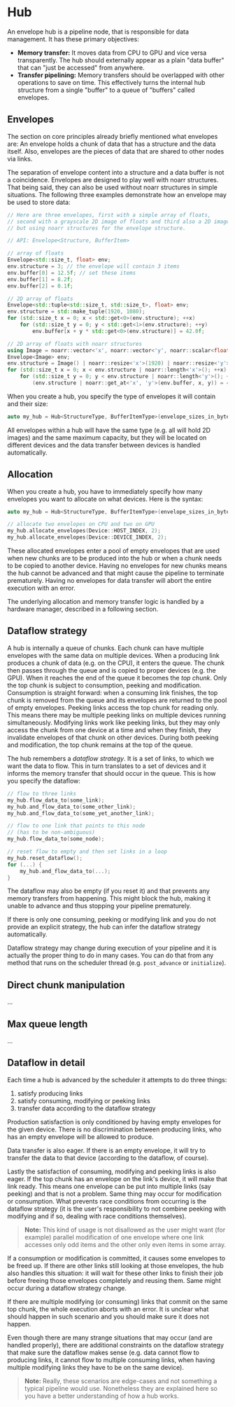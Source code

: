 # Hub

An envelope hub is a pipeline node, that is responsible for data management. It has these primary objectives:

- **Memory transfer:** It moves data from CPU to GPU and vice versa transparently. The hub should externally appear as a plain "data buffer" that can "just be accessed" from anywhere.
- **Transfer pipelining:** Memory transfers should be overlapped with other operations to save on time. This effectively turns the internal hub structure from a single "buffer" to a queue of "buffers" called envelopes.


## Envelopes

The section on core principles already briefly mentioned what envelopes are: An envelope holds a chunk of data that has a structure and the data itself. Also, envelopes are the pieces of data that are shared to other nodes via links.

The separation of envelope content into a structure and a data buffer is not a coincidence. Envelopes are designed to play well with noarr structures. That being said, they can also be used without noarr structures in simple situations. The following three examples demonstrate how an envelope may be used to store data:

```cpp
// Here are three envelopes, first with a simple array of floats,
// second with a grayscale 2D image of floats and third also a 2D image,
// but using noarr structures for the envelope structure.

// API: Envelope<Structure, BufferItem>

// array of floats
Envelope<std::size_t, float> env;
env.structure = 3; // the envelope will contain 3 items
env.buffer[0] = 12.5f; // set these items
env.buffer[1] = 8.2f;
env.buffer[2] = 0.1f;

// 2D array of floats
Envelope<std::tuple<std::size_t, std::size_t>, float> env;
env.structure = std::make_tuple(1920, 1080);
for (std::size_t x = 0; x < std::get<0>(env.structure); ++x)
    for (std::size_t y = 0; y < std::get<1>(env.structure); ++y)
        env.buffer[x + y * std::get<0>(env.structure)] = 42.0f;

// 2D array of floats with noarr structures
using Image = noarr::vector<'x', noarr::vector<'y', noarr::scalar<float>>>;
Envelope<Image> env;
env.structure = Image() | noarr::resize<'x'>(1920) | noarr::resize<'y'>(1080);
for (std::size_t x = 0; x < env.structure | noarr::length<'x'>(); ++x)
    for (std::size_t y = 0; y < env.structure | noarr::length<'y'>(); ++y)
        (env.structure | noarr::get_at<'x', 'y'>(env.buffer, x, y)) = 42.0f;
```

When you create a hub, you specify the type of envelopes it will contain and their size:

```cpp
auto my_hub = Hub<StructureType, BufferItemType>(envelope_sizes_in_bytes);
```

All envelopes within a hub will have the same type (e.g. all will hold 2D images) and the same maximum capacity, but they will be located on different devices and the data transfer between devices is handled automatically.


## Allocation

When you create a hub, you have to immediately specify how many envelopes you want to allocate on what devices. Here is the syntax:

```cpp
auto my_hub = Hub<StructureType, BufferItemType>(envelope_sizes_in_bytes);

// allocate two envelopes on CPU and two on GPU
my_hub.allocate_envelopes(Device::HOST_INDEX, 2);
my_hub.allocate_envelopes(Device::DEVICE_INDEX, 2);
```

These allocated envelopes enter a pool of empty envelopes that are used when new chunks are to be produced into the hub or when a chunk needs to be copied to another device. Having no envelopes for new chunks means the hub cannot be advanced and that might cause the pipeline to terminate prematurely. Having no envelopes for data transfer will abort the entire execution with an error.

The underlying allocation and memory transfer logic is handled by a hardware manager, described in a following section.


## Dataflow strategy

A hub is internally a queue of chunks. Each chunk can have multiple envelopes with the same data on multiple devices. When a producing link produces a chunk of data (e.g. on the CPU), it enters the queue. The chunk then passes through the queue and is copied to proper devices (e.g. the GPU). When it reaches the end of the queue it becomes the *top chunk*. Only the top chunk is subject to consumption, peeking and modification. Consumption is straight forward: when a consuming link finishes, the top chunk is removed from the queue and its envelopes are returned to the pool of empty envelopes. Peeking links access the top chunk for reading only. This means there may be multiple peeking links on multiple devices running simultaneously. Modifying links work like peeking links, but they may only access the chunk from one device at a time and when they finish, they invalidate envelopes of that chunk on other devices. During both peeking and modification, the top chunk remains at the top of the queue.

The hub remembers a *dataflow strategy*. It is a set of links, to which we want the data to flow. This in turn translates to a set of devices and it informs the memory transfer that should occur in the queue. This is how you specify the dataflow:

```cpp
// flow to three links
my_hub.flow_data_to(some_link);
my_hub.and_flow_data_to(some_other_link);
my_hub.and_flow_data_to(some_yet_another_link);

// flow to one link that points to this node
// (has to be non-ambiguous)
my_hub.flow_data_to(some_node);

// reset flow to empty and then set links in a loop
my_hub.reset_dataflow();
for (...) {
    my_hub.and_flow_data_to(...);
}
```

The dataflow may also be empty (if you reset it) and that prevents any memory transfers from happening. This might block the hub, making it unable to advance and thus stopping your pipeline prematurely.

If there is only one consuming, peeking or modifying link and you do not provide an explicit strategy, the hub can infer the dataflow strategy automatically.

Dataflow strategy may change during execution of your pipeline and it is actually the proper thing to do in many cases. You can do that from any method that runs on the scheduler thread (e.g. `post_advance` or `initialize`).


## Direct chunk manipulation

...


## Max queue length

...


## Dataflow in detail

Each time a hub is advanced by the scheduler it attempts to do three things:

1. satisfy producing links
2. satisfy consuming, modifying or peeking links
3. transfer data according to the dataflow strategy

Production satisfaction is only conditioned by having empty envelopes for the given device. There is no discrimination between producing links, who has an empty envelope will be allowed to produce.

Data transfer is also eager. If there is an empty envelope, it will try to transfer the data to that device (according to the dataflow, of course).

Lastly the satisfaction of consuming, modifying and peeking links is also eager. If the top chunk has an envelope on the link's device, it will make that link ready. This means one envelope can be put into multiple links (say peeking) and that is not a problem. Same thing may occur for modification or consumption. What prevents race conditions from occurring is the dataflow strategy (it is the user's responsibility to not combine peeking with modifying and if so, dealing with race conditions themselves).

> **Note:** This kind of usage is not disallowed as the user might want (for example) parallel modification of one envelope where one link accesses only odd items and the other only even items in some array.

If a consumption or modification is committed, it causes some envelopes to be freed up. If there are other links still looking at those envelopes, the hub also handles this situation: it will wait for these other links to finish their job before freeing those envelopes completely and reusing them. Same might occur during a dataflow strategy change.

If there are multiple modifying (or consuming) links that commit on the same top chunk, the whole execution aborts with an error. It is unclear what should happen in such scenario and you should make sure it does not happen.

Even though there are many strange situations that may occur (and are handled properly), there are additional constraints on the dataflow strategy that make sure the dataflow makes sense (e.g. data cannot flow to producing links, it cannot flow to multiple consuming links, when having multiple modifying links they have to be on the same device).

> **Note:** Really, these scenarios are edge-cases and not something a typical pipeline would use. Nonetheless they are explained here so you have a better understanding of how a hub works.
